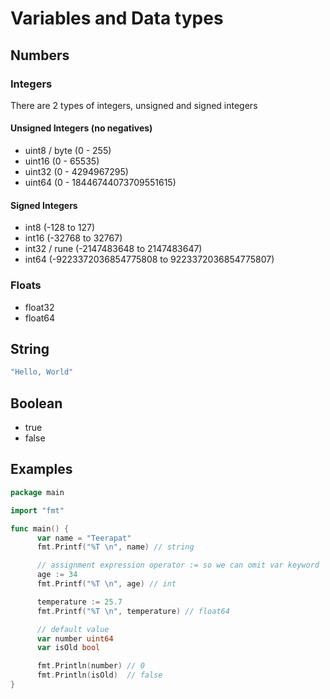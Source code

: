 # Variables and Data types

## Numbers

### Integers

There are 2 types of integers, unsigned and signed integers

#### Unsigned Integers (no negatives)

- uint8 / byte (0 - 255)
- uint16 (0 - 65535)
- uint32 (0 - 4294967295)
- uint64 (0 - 18446744073709551615)

#### Signed Integers

- int8 (-128 to 127)
- int16 (-32768 to 32767)
- int32 / rune (-2147483648 to 2147483647)
- int64 (-9223372036854775808 to 9223372036854775807)

### Floats

- float32
- float64

## String

```go
"Hello, World"
```

## Boolean

- true
- false

## Examples

```go
package main

import "fmt"

func main() {
	  var name = "Teerapat"
	  fmt.Printf("%T \n", name) // string

	  // assignment expression operator := so we can omit var keyword
	  age := 34
	  fmt.Printf("%T \n", age) // int

	  temperature := 25.7
	  fmt.Printf("%T \n", temperature) // float64

	  // default value
	  var number uint64
	  var isOld bool

	  fmt.Println(number) // 0
	  fmt.Println(isOld)  // false
}
```
